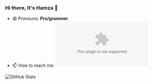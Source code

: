 ### Hi there, It's Hamza 👋

<!--
**hamzaazizofficial/hamzaazizofficial** is a ✨ _special_ ✨ repository because its `README.md` (this file) appears on your GitHub profile.

Here are some ideas to get you started:

- 🔭 I’m currently working on ...
- 🌱 I’m currently learning ...
- 👯 I’m looking to collaborate on ...
- 🤔 I’m looking for help with ...
- 💬 Ask me about ...
- 📫 How to reach me: ...
- 😄 Pronouns: ...
- ⚡ Fun fact: ...
-->
- 😄 Pronouns: **Pro/grammer**
- 📫 How to reach me: ![hamzaabdulaziz786@gmail.com](hamzaabdulaziz786@gmail.com)

![GitHub Stats](https://github-readme-stats.vercel.app/api?username=hamzaazizofficial&theme=radical)
